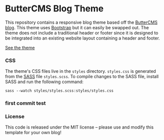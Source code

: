 # ButterCMS Blog Theme

This repository contains a responsive blog theme based off the [ButterCMS blog](https://buttercms.com/blog/). This theme uses [Bootstrap](http://getbootstrap.com/) but it can easily be swapped out. The theme does not include a traditional header or footer since it is designed to be integrated into an existing website layout containing a header and footer.

[See the theme](https://buttercms.github.io/blog-template/)

### CSS

The theme's CSS files live in the `styles` directory. `styles.css` is generated from the [SASS](http://sass-lang.com/) file `styles.scss`. To compile changes to the SASS file, install SASS and run the following command:

```shell
sass --watch styles/styles.scss:styles/styles.css
```

### first commit test

### License

This code is released under the MIT license – please use and modify this template for your own blog!